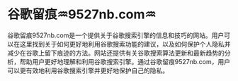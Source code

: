 # 谷歌留痕♒️9527nb.com♒️

谷歌留痕9527nb.com是一个提供关于谷歌搜索引擎的信息和技巧的网站。用户可以在这里找到关于如何更好地利用谷歌搜索功能的建议，以及如何保护个人隐私并减少在谷歌上留下痕迹的方法。网站还提供有关谷歌搜索算法更新和最新趋势的分析，帮助用户更好地理解和利用谷歌搜索引擎。通过谷歌留痕9527nb.com，用户可以更有效地利用谷歌搜索引擎并更好地保护自己的隐私。